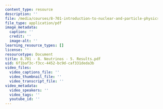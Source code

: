 ```yaml
---
content_type: resource
description: ''
file: /media/courses/8-701-introduction-to-nuclear-and-particle-physics-fall-2020/8701-8-neutrinos-5-results.pdf
file_type: application/pdf
image_metadata:
  caption: ''
  credit: ''
  image-alt: ''
learning_resource_types: []
license: ''
resourcetype: Document
title: 8.701 - 8. Neutrinos - 5. Results.pdf
uid: 6f1baf3c-f3cc-4452-bc9d-caf331deda3b
video_files:
  video_captions_file: ''
  video_thumbnail_file: ''
  video_transcript_file: ''
video_metadata:
  video_speakers: ''
  video_tags: ''
  youtube_id: ''
---
```

